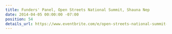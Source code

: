 ```yaml
---
title: Funders' Panel, Open Streets National Summit, Shauna Nep
date: 2014-04-05 00:00:00 -07:00
position: 54
details_url: https://www.eventbrite.com/e/open-streets-national-summit-registration-10140318967
---
```


